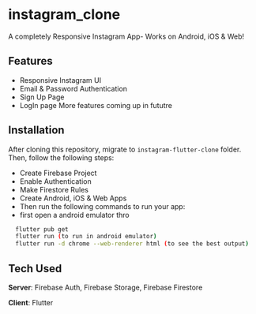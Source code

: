 # instagram_clone

A completely Responsive Instagram App- Works on Android, iOS & Web! 

## Features
-  Responsive Instagram UI
-  Email & Password Authentication
-  Sign Up Page
-  LogIn page
 More features coming up in fututre 
## Installation
After cloning this repository, migrate to ```instagram-flutter-clone``` folder. Then, follow the following steps:
- Create Firebase Project
- Enable Authentication
- Make Firestore Rules
- Create Android, iOS & Web Apps
- Then run the following commands to run your app:
- first open a android emulator thro
```bash
  flutter pub get
  flutter run (to run in android emulator)
  flutter run -d chrome --web-renderer html (to see the best output)
```
## Tech Used
**Server**: Firebase Auth, Firebase Storage, Firebase Firestore

**Client**: Flutter















